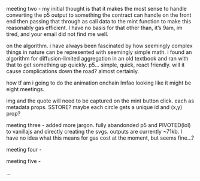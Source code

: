 meeting two - my initial thought is that it makes the most sense to handle converting the p5 output to something the contract can handle on the front end then passing that through as call data to the mint function to make this reasonably gas efficient. I have no basis for that other than, it’s 9am, im tired, and your email did not find me well. 

on the algorithm. i have always been fascinated by how seemingly complex things in nature can be represented with seemingly simple math. i found  an algorithm for diffusion-limited aggregation in an old textbook and ran with that to get something up quickly. p5... simple, quick, react friendly. will it cause complications down the road? almost certainly.  

how tf am i going to do the animation onchain lmfao looking like it might be eight meetings.

img and the quote will need to be captured on the mint button click. each as metadata props. SSTORE? maybe each circle gets a unique id and (x,y) prop? 

meeting three - added more jargon. fully abandonded p5 and PIVOTED(lol) to vanillajs and directly creating the svgs. outputs are currently ~71kb. I have no idea what this means for gas cost at the moment, but seems fine...?

meeting four - 

meeting five - 

...
